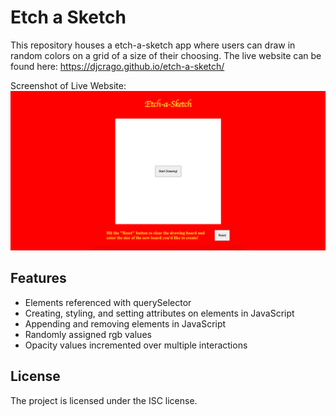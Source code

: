 # Etch a Sketch

This repository houses a etch-a-sketch app where users can draw in random colors on a grid of a size of their choosing.
The live website can be found here: https://djcrago.github.io/etch-a-sketch/

Screenshot of Live Website:
![Screenshot of website this repository houses](./website-screenshot.png?raw=true 'Website Screenshot')

## Features

- Elements referenced with querySelector
- Creating, styling, and setting attributes on elements in JavaScript
- Appending and removing elements in JavaScript
- Randomly assigned rgb values
- Opacity values incremented over multiple interactions

## License

The project is licensed under the ISC license.

